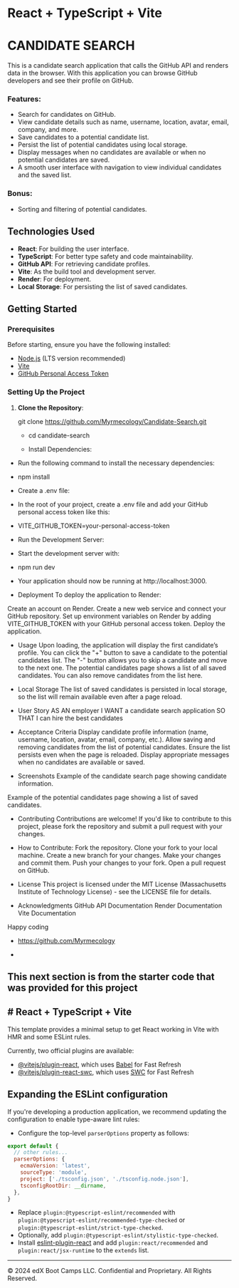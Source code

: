 # React + TypeScript + Vite

# CANDIDATE SEARCH 

This is a candidate search application that calls the GitHub API and renders data in the browser. With this application you can browse GitHub developers and see their profile on GitHub. 

### Features:
- Search for candidates on GitHub.
- View candidate details such as name, username, location, avatar, email, company, and more.
- Save candidates to a potential candidate list.
- Persist the list of potential candidates using local storage.
- Display messages when no candidates are available or when no potential candidates are saved.
- A smooth user interface with navigation to view individual candidates and the saved list.

### Bonus:
- Sorting and filtering of potential candidates.

## Technologies Used

- **React**: For building the user interface.
- **TypeScript**: For better type safety and code maintainability.
- **GitHub API**: For retrieving candidate profiles.
- **Vite**: As the build tool and development server.
- **Render**: For deployment.
- **Local Storage**: For persisting the list of saved candidates.

## Getting Started

### Prerequisites

Before starting, ensure you have the following installed:
- [Node.js](https://nodejs.org/) (LTS version recommended)
- [Vite](https://vitejs.dev/)
- [GitHub Personal Access Token](https://github.com/settings/tokens)

### Setting Up the Project

1. **Clone the Repository**:

   
   git clone https://github.com/Myrmecology/Candidate-Search.git
   - cd candidate-search

   - Install Dependencies:

- Run the following command to install the necessary dependencies:

- npm install

- Create a .env file:

- In the root of your project, create a .env file and add your GitHub personal access token like this:

- VITE_GITHUB_TOKEN=your-personal-access-token

- Run the Development Server:

- Start the development server with:

- npm run dev

- Your application should now be running at http://localhost:3000.

- Deployment
To deploy the application to Render:

Create an account on Render.
Create a new web service and connect your GitHub repository.
Set up environment variables on Render by adding VITE_GITHUB_TOKEN with your GitHub personal access token.
Deploy the application.

- Usage
Upon loading, the application will display the first candidate’s profile.
You can click the "+" button to save a candidate to the potential candidates list.
The "-" button allows you to skip a candidate and move to the next one.
The potential candidates page shows a list of all saved candidates. You can also remove candidates from the list here.

- Local Storage
The list of saved candidates is persisted in local storage, so the list will remain available even after a page reload.

- User Story
AS AN employer
I WANT a candidate search application
SO THAT I can hire the best candidates

- Acceptance Criteria
Display candidate profile information (name, username, location, avatar, email, company, etc.).
Allow saving and removing candidates from the list of potential candidates.
Ensure the list persists even when the page is reloaded.
Display appropriate messages when no candidates are available or saved.

- Screenshots
Example of the candidate search page showing candidate information.

Example of the potential candidates page showing a list of saved candidates.

- Contributing
Contributions are welcome! If you'd like to contribute to this project, please fork the repository and submit a pull request with your changes.

- How to Contribute:
Fork the repository.
Clone your fork to your local machine.
Create a new branch for your changes.
Make your changes and commit them.
Push your changes to your fork.
Open a pull request on GitHub.

- License
This project is licensed under the MIT License (Massachusetts Institute of Technology License) - see the LICENSE file for details.

- Acknowledgments
GitHub API Documentation
Render Documentation
Vite Documentation

Happy coding
- https://github.com/Myrmecology

- 
## This next section is from the starter code that was provided for this project ##
## # React + TypeScript + Vite

This template provides a minimal setup to get React working in Vite with HMR and some ESLint rules.

Currently, two official plugins are available:

* [@vitejs/plugin-react](https://github.com/vitejs/vite-plugin-react/blob/main/packages/plugin-react/README.md), which uses [Babel](https://babeljs.io/) for Fast Refresh
* [@vitejs/plugin-react-swc](https://github.com/vitejs/vite-plugin-react-swc), which uses [SWC](https://swc.rs/) for Fast Refresh

## Expanding the ESLint configuration

If you're developing a production application, we recommend updating the configuration to enable type-aware lint rules:

* Configure the top-level `parserOptions` property as follows:

```js
export default {
  // other rules...
  parserOptions: {
    ecmaVersion: 'latest',
    sourceType: 'module',
    project: ['./tsconfig.json', './tsconfig.node.json'],
    tsconfigRootDir: __dirname,
  },
}
```

* Replace `plugin:@typescript-eslint/recommended` with `plugin:@typescript-eslint/recommended-type-checked` or `plugin:@typescript-eslint/strict-type-checked`.
* Optionally, add `plugin:@typescript-eslint/stylistic-type-checked`.
* Install [eslint-plugin-react](https://github.com/jsx-eslint/eslint-plugin-react) and add `plugin:react/recommended` and `plugin:react/jsx-runtime` to the `extends` list.

---
© 2024 edX Boot Camps LLC. Confidential and Proprietary. All Rights Reserved.